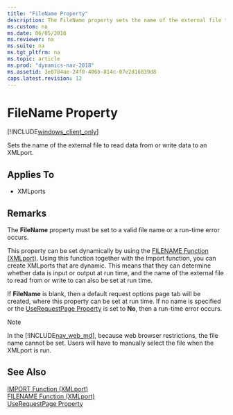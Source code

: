 ```yaml
---
title: "FileName Property"
description: The FileName property sets the name of the external file to read data from or write data to an XMLport.
ms.custom: na
ms.date: 06/05/2016
ms.reviewer: na
ms.suite: na
ms.tgt_pltfrm: na
ms.topic: article
ms.prod: "dynamics-nav-2018"
ms.assetid: 3e0784ae-24f0-406b-814c-07e2d16839d8
caps.latest.revision: 12
---
```

# FileName Property

[!INCLUDE[windows_client_only](includes/windows_client_only.md)]

Sets the name of the external file to read data from or write data to an XMLport.  


## Applies To  
  
-   XMLports  
  
## Remarks  
 The **FileName** property must be set to a valid file name or a run-time error occurs.  
  
 This property can be set dynamically by using the [FILENAME Function \(XMLport\)](FILENAME-Function--XMLport-.md). Using this function together with the Import function, you can create XMLports that are dynamic. This means that they can determine whether data is input or output at run time, and the name of the external file to read from or write to can also be set at run time.  
  
 If **FileName** is blank, then a default request options page tab will be created, where this property can be set at run time. If no name is specified or the [UseRequestPage Property](UseRequestPage-Property.md) is set to **No**, then a run-time error occurs.

 > [!NOTE]
> In the [!INCLUDE[nav_web_md](includes/nav_web_md.md)], because web browser restrictions, the file name cannot be set. Users will have to manually select the file when the XMLport is run.
  
  
## See Also  
 [IMPORT Function \(XMLport\)](IMPORT-Function--XMLport-.md)   
 [FILENAME Function \(XMLport\)](FILENAME-Function--XMLport-.md)   
 [UseRequestPage Property](UseRequestPage-Property.md)